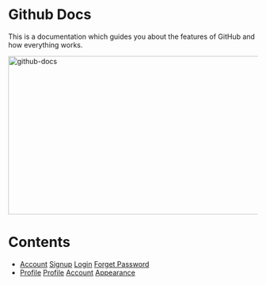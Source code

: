 # Github Docs
This is a documentation which guides you about the features of GitHub and how everything works.

<img src="https://socialify.git.ci/LejhandGamingYT/github-docs/image?font=Inter&owner=1&pattern=Circuit%20Board&theme=Dark" alt="github-docs" width="640" height="320" />

# Contents
- [Account](https://github.com/LejhandGamingYT/github-docs/tree/main/1.%20Account)
    [Signup](https://github.com/LejhandGamingYT/github-docs/blob/main/1.%20Account/signup.md)
    [Login](https://github.com/LejhandGamingYT/github-docs/blob/main/1.%20Account/login.md)
    [Forget Password](https://github.com/LejhandGamingYT/github-docs/blob/main/1.%20Account/forgetpass.md)
- [Profile](https://github.com/LejhandGamingYT/github-docs/tree/main/2.%20Profile)
    [Profile](https://github.com/LejhandGamingYT/github-docs/blob/main/2.%20Profile/profile.md)
    [Account](https://github.com/LejhandGamingYT/github-docs/blob/main/2.%20Profile/account.md)
    [Appearance](https://github.com/LejhandGamingYT/github-docs/blob/main/2.%20Profile/appearance.md)

